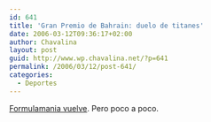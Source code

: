 ```yaml
---
id: 641
title: 'Gran Premio de Bahrain: duelo de titanes'
date: 2006-03-12T09:36:17+02:00
author: Chavalina
layout: post
guid: http://www.wp.chavalina.net/?p=641
permalink: /2006/03/12/post-641/
categories:
  - Deportes
---
```

<a href="http://formulamania.com/news/index.php" target="_blank">Formulamania vuelve</a>. Pero poco a poco.